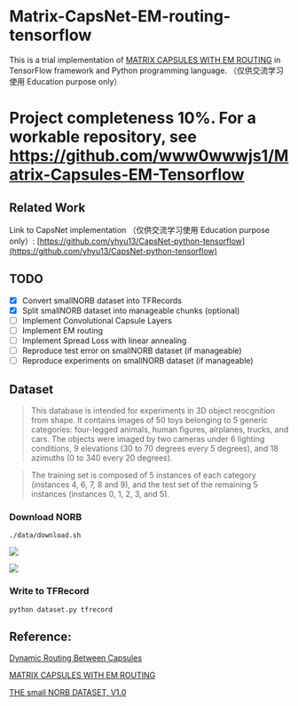 # Matrix-CapsNet-EM-routing-tensorflow
This is a trial implementation of [MATRIX CAPSULES WITH EM ROUTING](https://openreview.net/pdf?id=HJWLfGWRb) in TensorFlow framework and Python programming language. （仅供交流学习使用 Education purpose only）

# Project completeness 10%. For a workable repository, see https://github.com/www0wwwjs1/Matrix-Capsules-EM-Tensorflow

## Related Work

Link to CapsNet implementation （仅供交流学习使用 Education purpose only）: [https://github.com/yhyu13/CapsNet-python-tensorflow](https://github.com/yhyu13/CapsNet-python-tensorflow)

## TODO

- [x] Convert smallNORB dataset into TFRecords
- [x] Split smallNORB dataset into manageable chunks (optional)
- [ ] Implement Convolutional Capsule Layers
- [ ] Implement EM routing
- [ ] Implement Spread Loss with linear annealing
- [ ] Reproduce test error on smallNORB dataset (if manageable)
- [ ] Reproduce experiments on smallNORB dataset (if manageable)

## Dataset

> This database is intended for experiments in 3D object reocgnition from shape. It contains images of 50 toys belonging to 5 generic categories: four-legged animals, human figures, airplanes, trucks, and cars. The objects were imaged by two cameras under 6 lighting conditions, 9 elevations (30 to 70 degrees every 5 degrees), and 18 azimuths (0 to 340 every 20 degrees).

> The training set is composed of 5 instances of each category (instances 4, 6, 7, 8 and 9), and the test set of the remaining 5 instances (instances 0, 1, 2, 3, and 5).

### Download NORB

```./data/download.sh```

![](/figure/sample1.png)

![](/figure/sample2.png)

### Write to TFRecord

```python dataset.py tfrecord```

## Reference:

[Dynamic Routing Between Capsules](https://arxiv.org/pdf/1710.09829.pdf)

[MATRIX CAPSULES WITH EM ROUTING](https://openreview.net/pdf?id=HJWLfGWRb)

[THE small NORB DATASET, V1.0](https://cs.nyu.edu/~ylclab/data/norb-v1.0-small/)
